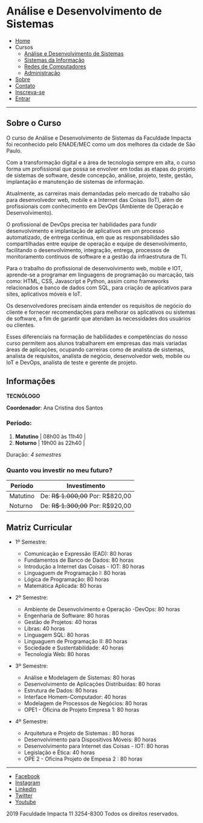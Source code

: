 # Análise e Desenvolvimento de Sistemas

- [Home](../index.md)
 - Cursos
    - [Análise e Desenvolvimento de Sistemas](ads.md)
    - [Sistemas da Informação](si.md)
    - [Redes de Computadores](rc.md)
    - [Administração](adm.md)
 - [Sobre](../sobre.md)
 - [Contato](../contato.md)
 - [Inscreva-se](../inscrever.md)
 - [Entrar](../entrar.md)

---

## Sobre o Curso

O curso de Análise e Desenvolvimento de Sistemas da Faculdade Impacta foi reconhecido pelo ENADE/MEC como um dos melhores da cidade de São Paulo.

Com a transformação digital e a área de tecnologia sempre em alta, o curso forma um profissional que possa se envolver em todas as etapas do projeto de sistemas de software, desde concepção, análise, projeto, teste, gestão, implantação e manutenção de sistemas de informação.

Atualmente, as carreiras mais demandadas pelo mercado de trabalho são para desenvolvedor web, mobile e a Internet das Coisas (IoT), além de profissionais com conhecimento em DevOps (Ambiente de Operação e Desenvolvimento). 

O profissional de DevOps precisa ter habilidades para fundir desenvolvimento e implantação de aplicativos em um processo automatizado, de entrega contínua, em que as responsabilidades são compartilhadas entre equipe de operação e equipe de desenvolvimento, facilitando o desenvolvimento, integração, entrega, processos de monitoramento contínuos de software e a gestão da infraestrutura de TI. 

Para o trabalho do profissional de desenvolvimento web, mobile e IOT, aprende-se a programar em linguagens de programação ou marcação, tais como: HTML, CSS, Javascript e Python, assim como frameworks relacionados e banco de dados com SQL, para criação de aplicativos para sites, aplicativos móveis e IoT.

Os desenvolvedores precisam ainda entender os requisitos de negócio do cliente e fornecer recomendações para melhorar os aplicativos ou sistemas de software, a fim de garantir que atendam às necessidades dos usuários ou clientes.

Esses diferenciais na formação de habilidades e competências do nosso curso permitem aos alunos trabalharem em empresas das mais variadas áreas de aplicações, ocupando carreiras como de analista de sistemas, analista de requisitos, analista de negócio, desenvolvedor web, mobile ou IoT e DevOps, analista de teste e gerente de projeto. 

## Informações

**TECNÓLOGO**

**Coordenador**: Ana Cristina dos Santos

### Período:

1. **Matutino** | 08h00 às 11h40 |
1. **Noturno** | 19h00 às 22h40 |

Duração: *4 semestres*

### Quanto vou investir no meu futuro?

| Período | Investimento |
|---------|--------------|
| Matutino | De: ~~R$ 1.000,00~~ Por: R$820,00 |
| Noturno | De: ~~R$ 1.300,00~~ Por: R$920,00 |

## Matriz Curricular

 - 1º Semestre:

    - Comunicação e Expressão (EAD): 80 horas
    - Fundamentos de Banco de Dados: 80 horas
    - Introdução a Internet das Coisas - IOT: 80 horas
    - Linguaguem de Programação I: 80 horas
    - Lógica de Programação: 80 horas
    - Matemática Aplicada: 80 horas

 - 2º Semestre:

    - Ambiente de Desenvolvimento e Operação -DevOps: 80 horas
    - Engenharia de Software: 80 horas
    - Gestão de Projetos: 40 horas
    - Libras: 40 horas
    - Linguagem SQL: 80 horas
    - Linguaguem de Programação II: 80 horas
    - Sociedade e Sustentabilidade: 40 horas
    - Tecnologia Web: 80 horas

 - 3º Semestre:

    - Análise e Modelagem de Sistemas: 80 horas
    - Desenvolvimento de Aplicações Distribuídas: 80 horas
    - Estrutura de Dados: 80 horas
    - Interface Homem-Computador: 40 horas
    - Modelagem de Processos de Negócios: 80 horas
    - OPE1 - Oficina de Projeto Empresa 1: 80 horas

 - 4º Semestre:
    - Arquitetura e Projeto de Sistemas : 80 horas
    - Desenvolvimento para Dispositivos Móveis: 80 horas
    - Desenvolvimento para Internet das Coisas - IOT: 80 horas
    - Legislação e Ética: 40 horas
    - OPE 2 - Oficina Projeto de Empesa 2 : 80 horas

---

 - [Facebook](https://www.facebook.com/FacImpacta/)
 - [Instagram](https://www.instagram.com/faculdadeimpacta/)
 - [Linkedin](https://www.linkedin.com/edu/faculdade-impacta-tecnologia-161006)
 - [Twitter](https://twitter.com/facimpacta)
 - [Youtube](https://www.youtube.com/user/GrupoImpacta)

2019 Faculdade Impacta 11 3254-8300 Todos os direitos reservados.
